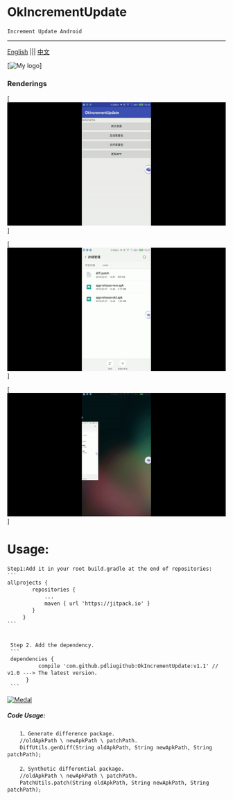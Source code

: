 # OkIncrementUpdate
    Increment Update Android

***

[English](/README.md)  |||  [中文](/README_ZH.md)

[![My logo](https://avatars2.githubusercontent.com/u/18112904?s=400&u=0c9b3829937d677b3aaaf2783747fadbfaf1c33d&v=4)]

### Renderings

[![Generate difference package.](/gifs/gif_30.gif)]

[![Synthetic differential package](/gifs/gif_50.gif)]

[![Update app](/gifs/gif_end.gif)]

# Usage:

    Step1:Add it in your root build.gradle at the end of repositories:
    ```
    allprojects {
         	repositories {
         		...
         		maven { url 'https://jitpack.io' }
         	}
         }
    ```


     Step 2. Add the dependency.
     ```
     dependencies {
          	  compile 'com.github.pdliugithub:OkIncrementUpdate:v1.1' // v1.0 ---> The latest version.
          }
     ```

[![Medal](https://jitpack.io/v/pdliugithub/OkIncrementUpdate.svg)](https://jitpack.io/#pdliugithub/OkIncrementUpdate)


##### Code Usage:
        1、Generate difference package.
        //oldApkPath \ newApkPath \ patchPath.
        DiffUtils.genDiff(String oldApkPath, String newApkPath, String patchPath);

        2、Synthetic differential package.
        //oldApkPath \ newApkPath \ patchPath.
        PatchUtils.patch(String oldApkPath, String newApkPath, String patchPath);

